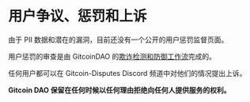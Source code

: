 # 用户争议、惩罚和上诉

由于 PII 数据和潜在的漏洞，目前还没有一个公开的用户惩罚监督页面。

用户惩罚的审查是由 GitcoinDAO 的[欺诈检测和防御工作流](https://www.notion.so/Fraud-Detection-Defense-f1a2969a9f324f57a02ef69a60b25cae)完成的。

任何用户都可以在 Gitcoin-Disputes Discord 频道中对他们的情况提出上诉。

**Gitcoin DAO 保留在任何时候以任何理由拒绝向任何人提供服务的权利。**
